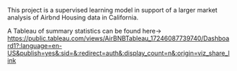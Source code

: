 This project is a supervised learning model in support of a larger market analysis of Airbnd Housing data in California.

A Tableau of summary statistics can be found here-> https://public.tableau.com/views/AirBNBTableau_17246087739740/Dashboard1?:language=en-US&publish=yes&:sid=&:redirect=auth&:display_count=n&:origin=viz_share_link

